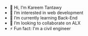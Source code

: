 - 👋 Hi, I’m Kareem Tantawy
- 👀 I’m interested in web development
- 🌱 I’m currently learning Back-End 
- 💞️ I’m looking to collaborate on ALX
- ⚡ Fun fact: I'm a civil engineer
